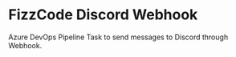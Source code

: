 # FizzCode Discord Webhook

Azure DevOps Pipeline Task to send messages to Discord through Webhook.
